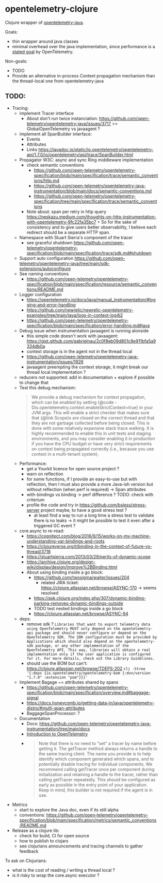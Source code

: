 # opentelemetry-clojure

Clojure wrapper of [opentelemetry-java](https://opentelemetry.io/docs/java/).

Goals:
- thin wrapper around java classes
- minimal overhead over the java implementation, since performance is a [stated goal](https://github.com/open-telemetry/community/blob/main/mission-vision-values.md#we-value-performance) by OpenTelemetry.

Non-goals:
- TODO
- Provide an alternative in-process Context propagation mechanism than the thread-local one from opentelemetry-java 

## TODO:

- Tracing:
  - implement Tracer interface
    - About don't run twice instanciation: https://github.com/open-telemetry/opentelemetry-java/issues/3717 >> GlobalOpenTelemetry vs javaagent ? 
  - implement all SpanBuilder interface:
    - Events
    - Attributes
    - Links https://javadoc.io/static/io.opentelemetry/opentelemetry-api/1.7.0/io/opentelemetry/api/trace/SpanBuilder.html
  - Propagator W3C: async and sync Ring middleware implementation
    - check semantic conventions
      - https://github.com/open-telemetry/opentelemetry-specification/blob/main/specification/trace/semantic_conventions/http.md
      - https://github.com/open-telemetry/opentelemetry-java-instrumentation/blob/main/docs/semantic-conventions.md
      - https://github.com/open-telemetry/opentelemetry-specification/tree/main/specification/trace/semantic_conventions
    - Note about: span per retry in http query https://neskazu.medium.com/thoughts-on-http-instrumentation-with-opentelemetry-9fc22fa35bc7 + So for the sake of consistency and to give users better observability, I believe each redirect should be a separate HTTP span.
  - Namespace with Stuart Sierra's component of the tracer
    - see graceful shutdown https://github.com/open-telemetry/opentelemetry-specification/blob/main/specification/trace/sdk.md#shutdown
  - Support auto configuration https://github.com/open-telemetry/opentelemetry-java/tree/main/sdk-extensions/autoconfigure
  - See naming conventions
    - https://github.com/open-telemetry/opentelemetry-specification/blob/main/specification/resource/semantic_conventions/README.md
  - Logger configuration
    - https://opentelemetry.io/docs/java/manual_instrumentation/#logging-and-error-handling
    - https://github.com/newrelic/newrelic-opentelemetry-examples/tree/main/java/logs-in-context-log4j2
    - https://github.com/open-telemetry/opentelemetry-specification/blob/main/specification/error-handling.md#java
  - Debug issue when instrumentation javaagent is running alonside
    - this simple code doesn't work with javaagent: https://gist.github.com/gabrielnau/2c0f8eb09d801c8e911bfa5a9334db0a
    - context storage is in the agent not in the thread local
    - https://github.com/open-telemetry/opentelemetry-java-instrumentation/issues/1926
    - javaagent preempting the context storage, it might break our thread local implementation ?
  - reducers not supported: add in documentation + explore if possible to change that
  - Test this debug mechanism:
    > We provide a debug mechanism for context propagation, which can be enabled by
    setting {@code -Dio.opentelemetry.context.enableStrictContext=true} in your JVM args. This will
    enable a strict checker that makes sure that {@link Scope}s are closed on the correct thread and
    that they are not garbage collected before being closed. This is done with some relatively
    expensive stack trace walking. It is highly recommended to enable this in unit tests and staging
    environments, and you may consider enabling it in production if you have the CPU budget or have
    very strict requirements on context being propagated correctly (i.e., because you use context in
    a multi-tenant system).
  - Performance:
    - get a Yourkit licence for open source project ?
    - warn on reflection
    - for some functions, if I provide an easy-to-use but with reflection, then I must also provide a more Java-ish version but without reflection (when perf is required) -> Span attributes
    - with-bindings vs binding -> perf difference ? TODO: check with criterium
    - profile the code and try in https://github.com/bsless/stress-server project maybe, to have a good stress test ?
      - at least find a way to run a long time a stress test to validate there is no leaks -> it might be possible to test it even after a triggered GC event ?
  - core.async to re-read:
    - https://cognitect.com/blog/2016/9/15/works-on-my-machine-understanding-var-bindings-and-roots
    - https://clojureverse.org/t/binding-in-the-context-of-future-vs-thread/3718
    - https://stuartsierra.com/2013/03/29/perils-of-dynamic-scope
    - https://archive.clojure.org/design-wiki/display/design/Improve%2BBinding.html
    - About using binding inside a go block:
      - https://github.com/twosigma/waiter/issues/204
        - related JIRA ticket: https://clojure.atlassian.net/browse/ASYNC-170 -> seems resolved
      - https://ask.clojure.org/index.php/307/dynamic-binding-parking-removes-dynamic-bindings-outside
      - TODO test nested bindings inside a go block
      - https://clojure.atlassian.net/browse/ASYNC-94
  - deps:
    - remove sdk ? `Libraries that want to export telemetry data using OpenTelemetry MUST only depend on the opentelemetry-api package and should never configure or depend on the OpenTelemetry SDK. The SDK configuration must be provided by Applications which should also depend on the opentelemetry-sdk package, or any other implementation of the OpenTelemetry API. This way, libraries will obtain a real implementation only if the user application is configured for it. For more details, check out the Library Guidelines.`
    - should use the BOM but can't: https://clojure.atlassian.net/browse/TDEPS-202 ```clj -Stree '{:deps {io.opentelemetry/opentelemetry-bom {:mvn/version "1.7.0" :extension "pom"}}}'```
  - Implement Bagage ~= attributes shared by spans
    - https://github.com/open-telemetry/opentelemetry-specification/blob/main/specification/overview.md#baggage-signal
    - https://docs.honeycomb.io/getting-data-in/java/opentelemetry-distro/#multi-span-attributes
    - BaggageSpanProcessor: ?
  - Documentation
    - Docs: https://github.com/open-telemetry/opentelemetry-java-instrumentation/tree/main/docs
    - [Introduction to OpenTelemetry](https://www.youtube.com/watch?v=_OXYCzwFd1Y)
    - > Note that there is no need to "set" a tracer by name before getting it. The getTracer method always returns a handle to the same tracing client. The name you provide is to help identify which component generated which spans, and to potentially disable tracing for individual components.
      We recommend calling getTracer once per component during initialization and retaining a handle to the tracer, rather than calling getTracer repeatedly.
      This should be configured as early as possible in the entry point of your application. Keep in mind, this builder is not required if the agent is in use.
- Metrics
  - start to explore the Java doc, even if its still alpha
  - conventions: https://github.com/open-telemetry/opentelemetry-specification/blob/main/specification/metrics/semantic_conventions/README.md
- Release as a clojure lib:
  - check for build, CI for open source
  - how to publish to clojars
  - see clojurians announcements and tracing channels to gather feedback

To ask on Clojurians:
- what is the cost of reading / writing a thread local ?
- is it risky to wrap the core.async executor ?
